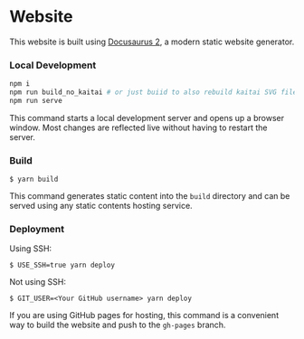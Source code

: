 # Website

This website is built using [Docusaurus 2](https://docusaurus.io/), a modern static website generator.

### Local Development

```bash
npm i
npm run build_no_kaitai # or just buiid to also rebuild kaitai SVG files
npm run serve
```

This command starts a local development server and opens up a browser window. Most changes are reflected live without having to restart the server.

### Build

```
$ yarn build
```

This command generates static content into the `build` directory and can be served using any static contents hosting service.

### Deployment

Using SSH:

```
$ USE_SSH=true yarn deploy
```

Not using SSH:

```
$ GIT_USER=<Your GitHub username> yarn deploy
```

If you are using GitHub pages for hosting, this command is a convenient way to build the website and push to the `gh-pages` branch.
